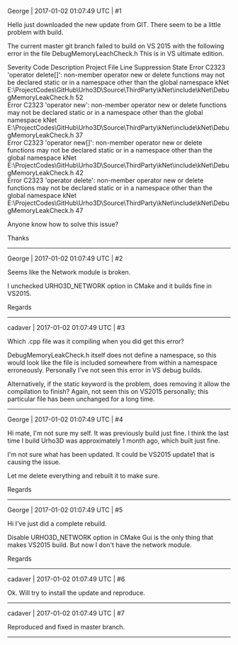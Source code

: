 George | 2017-01-02 01:07:49 UTC | #1

Hello just downloaded the new update from GIT.
There seem to be a little problem with build.

The current master git branch failed to build on VS 2015 with the following error in the file DebugMemoryLeachCheck.h
This is in VS ultimate edition.


Severity	Code	Description	Project	File	Line	Suppression State
Error	C2323	'operator delete[]': non-member operator new or delete functions may not be declared static or in a namespace other than the global namespace	kNet	E:\ProjectCodes\GitHub\Urho3D\Source\ThirdParty\kNet\include\kNet\DebugMemoryLeakCheck.h	52	
Error	C2323	'operator new': non-member operator new or delete functions may not be declared static or in a namespace other than the global namespace	kNet	E:\ProjectCodes\GitHub\Urho3D\Source\ThirdParty\kNet\include\kNet\DebugMemoryLeakCheck.h	37	
Error	C2323	'operator new[]': non-member operator new or delete functions may not be declared static or in a namespace other than the global namespace	kNet	E:\ProjectCodes\GitHub\Urho3D\Source\ThirdParty\kNet\include\kNet\DebugMemoryLeakCheck.h	42	
Error	C2323	'operator delete': non-member operator new or delete functions may not be declared static or in a namespace other than the global namespace	kNet	E:\ProjectCodes\GitHub\Urho3D\Source\ThirdParty\kNet\include\kNet\DebugMemoryLeakCheck.h	47	

Anyone know how to solve this issue?

Thanks

-------------------------

George | 2017-01-02 01:07:49 UTC | #2

Seems like the Network module is broken.

I unchecked URHO3D_NETWORK option in CMake and it builds fine in VS2015.

Regards

-------------------------

cadaver | 2017-01-02 01:07:49 UTC | #3

Which .cpp file was it compiling when you did get this error?

DebugMemoryLeakCheck.h itself does not define a namespace, so this would look like the file is included somewhere from within a namespace erroneously. Personally I've not seen this error in VS debug builds.

Alternatively, if the static keyword is the problem, does removing it allow the compilation to finish? Again, not seen this on VS2015 personally; this particular file has been unchanged for a long time.

-------------------------

George | 2017-01-02 01:07:49 UTC | #4

Hi mate,
I'm not sure my self. It was previously build just fine. I think the last time I build Urho3D was approximately 1 month ago, which built just fine. 

I'm not sure what has been updated. It could be VS2015 update1 that is causing the issue.

Let me delete everything and rebuilt it to make sure.

Regards

-------------------------

George | 2017-01-02 01:07:49 UTC | #5

Hi I've just did a complete rebuild.

Disable URHO3D_NETWORK option in CMake Gui is the only thing that makes VS2015 build. But now I don't have the network module.

Regards

-------------------------

cadaver | 2017-01-02 01:07:49 UTC | #6

Ok. Will try to install the update and reproduce.

-------------------------

cadaver | 2017-01-02 01:07:49 UTC | #7

Reproduced and fixed in master branch.

-------------------------

